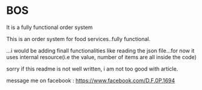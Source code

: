 # BOS
It is a fully functional order system


This is an order system for food services..fully functional.

...i would be adding finall functionalities like reading the json file...for now it uses internal resource(i.e the value, number of items are all inside the code)


sorry if this readme is not well written, i am not too good with article.

message me on facebook : https://www.facebook.com/D.F.0P.1694

